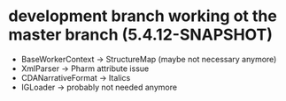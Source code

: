 development branch working ot the master branch (5.4.12-SNAPSHOT)
=================================================================

- BaseWorkerContext -> StructureMap (maybe not necessary anymore)
- XmlParser -> Pharm attribute issue
- CDANarrativeFormat -> Italics
- IGLoader -> probably not needed anymore